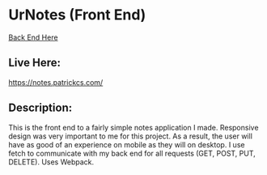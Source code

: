 # UrNotes (Front End)

[Back End Here](https://github.com/Patrogenic/notes_back_end)  

## Live Here:
https://notes.patrickcs.com/

## Description:
This is the front end to a fairly simple notes application I made. Responsive design was very important to me for this project. As a result, the user will have as good of an experience on mobile as they will on desktop. I use fetch to communicate with my back end for all requests (GET, POST, PUT, DELETE). Uses Webpack.  
